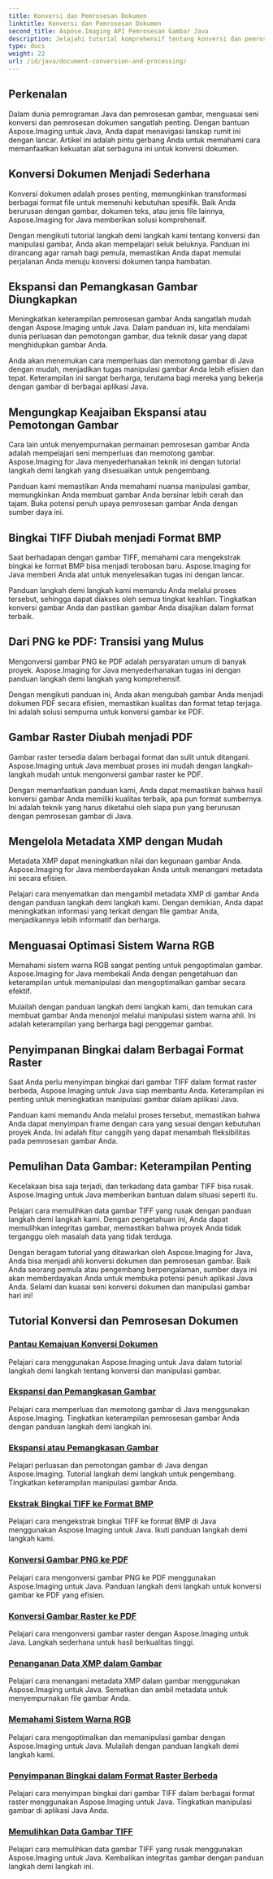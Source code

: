 ```yaml
---
title: Konversi dan Pemrosesan Dokumen
linktitle: Konversi dan Pemrosesan Dokumen
second_title: Aspose.Imaging API Pemrosesan Gambar Java
description: Jelajahi tutorial komprehensif tentang konversi dan pemrosesan dokumen dengan Aspose.Imaging Java. Kuasai manipulasi dan transformasi gambar dengan tutorial ini.
type: docs
weight: 22
url: /id/java/document-conversion-and-processing/
---
```


## Perkenalan

Dalam dunia pemrograman Java dan pemrosesan gambar, menguasai seni konversi dan pemrosesan dokumen sangatlah penting. Dengan bantuan Aspose.Imaging untuk Java, Anda dapat menavigasi lanskap rumit ini dengan lancar. Artikel ini adalah pintu gerbang Anda untuk memahami cara memanfaatkan kekuatan alat serbaguna ini untuk konversi dokumen.

## Konversi Dokumen Menjadi Sederhana

Konversi dokumen adalah proses penting, memungkinkan transformasi berbagai format file untuk memenuhi kebutuhan spesifik. Baik Anda berurusan dengan gambar, dokumen teks, atau jenis file lainnya, Aspose.Imaging for Java memberikan solusi komprehensif.

Dengan mengikuti tutorial langkah demi langkah kami tentang konversi dan manipulasi gambar, Anda akan mempelajari seluk beluknya. Panduan ini dirancang agar ramah bagi pemula, memastikan Anda dapat memulai perjalanan Anda menuju konversi dokumen tanpa hambatan.

## Ekspansi dan Pemangkasan Gambar Diungkapkan

Meningkatkan keterampilan pemrosesan gambar Anda sangatlah mudah dengan Aspose.Imaging untuk Java. Dalam panduan ini, kita mendalami dunia perluasan dan pemotongan gambar, dua teknik dasar yang dapat menghidupkan gambar Anda.

Anda akan menemukan cara memperluas dan memotong gambar di Java dengan mudah, menjadikan tugas manipulasi gambar Anda lebih efisien dan tepat. Keterampilan ini sangat berharga, terutama bagi mereka yang bekerja dengan gambar di berbagai aplikasi Java.

## Mengungkap Keajaiban Ekspansi atau Pemotongan Gambar

Cara lain untuk menyempurnakan permainan pemrosesan gambar Anda adalah mempelajari seni memperluas dan memotong gambar. Aspose.Imaging for Java menyederhanakan teknik ini dengan tutorial langkah demi langkah yang disesuaikan untuk pengembang.

Panduan kami memastikan Anda memahami nuansa manipulasi gambar, memungkinkan Anda membuat gambar Anda bersinar lebih cerah dan tajam. Buka potensi penuh upaya pemrosesan gambar Anda dengan sumber daya ini.

## Bingkai TIFF Diubah menjadi Format BMP

Saat berhadapan dengan gambar TIFF, memahami cara mengekstrak bingkai ke format BMP bisa menjadi terobosan baru. Aspose.Imaging for Java memberi Anda alat untuk menyelesaikan tugas ini dengan lancar.

Panduan langkah demi langkah kami memandu Anda melalui proses tersebut, sehingga dapat diakses oleh semua tingkat keahlian. Tingkatkan konversi gambar Anda dan pastikan gambar Anda disajikan dalam format terbaik.

## Dari PNG ke PDF: Transisi yang Mulus

Mengonversi gambar PNG ke PDF adalah persyaratan umum di banyak proyek. Aspose.Imaging for Java menyederhanakan tugas ini dengan panduan langkah demi langkah yang komprehensif.

Dengan mengikuti panduan ini, Anda akan mengubah gambar Anda menjadi dokumen PDF secara efisien, memastikan kualitas dan format tetap terjaga. Ini adalah solusi sempurna untuk konversi gambar ke PDF.

## Gambar Raster Diubah menjadi PDF

Gambar raster tersedia dalam berbagai format dan sulit untuk ditangani. Aspose.Imaging untuk Java membuat proses ini mudah dengan langkah-langkah mudah untuk mengonversi gambar raster ke PDF.

Dengan memanfaatkan panduan kami, Anda dapat memastikan bahwa hasil konversi gambar Anda memiliki kualitas terbaik, apa pun format sumbernya. Ini adalah teknik yang harus diketahui oleh siapa pun yang berurusan dengan pemrosesan gambar di Java.

## Mengelola Metadata XMP dengan Mudah

Metadata XMP dapat meningkatkan nilai dan kegunaan gambar Anda. Aspose.Imaging for Java memberdayakan Anda untuk menangani metadata ini secara efisien.

Pelajari cara menyematkan dan mengambil metadata XMP di gambar Anda dengan panduan langkah demi langkah kami. Dengan demikian, Anda dapat meningkatkan informasi yang terkait dengan file gambar Anda, menjadikannya lebih informatif dan berharga.

## Menguasai Optimasi Sistem Warna RGB

Memahami sistem warna RGB sangat penting untuk pengoptimalan gambar. Aspose.Imaging for Java membekali Anda dengan pengetahuan dan keterampilan untuk memanipulasi dan mengoptimalkan gambar secara efektif.

Mulailah dengan panduan langkah demi langkah kami, dan temukan cara membuat gambar Anda menonjol melalui manipulasi sistem warna ahli. Ini adalah keterampilan yang berharga bagi penggemar gambar.

## Penyimpanan Bingkai dalam Berbagai Format Raster

Saat Anda perlu menyimpan bingkai dari gambar TIFF dalam format raster berbeda, Aspose.Imaging untuk Java siap membantu Anda. Keterampilan ini penting untuk meningkatkan manipulasi gambar dalam aplikasi Java.

Panduan kami memandu Anda melalui proses tersebut, memastikan bahwa Anda dapat menyimpan frame dengan cara yang sesuai dengan kebutuhan proyek Anda. Ini adalah fitur canggih yang dapat menambah fleksibilitas pada pemrosesan gambar Anda.

## Pemulihan Data Gambar: Keterampilan Penting

Kecelakaan bisa saja terjadi, dan terkadang data gambar TIFF bisa rusak. Aspose.Imaging untuk Java memberikan bantuan dalam situasi seperti itu.

Pelajari cara memulihkan data gambar TIFF yang rusak dengan panduan langkah demi langkah kami. Dengan pengetahuan ini, Anda dapat memulihkan integritas gambar, memastikan bahwa proyek Anda tidak terganggu oleh masalah data yang tidak terduga.

Dengan beragam tutorial yang ditawarkan oleh Aspose.Imaging for Java, Anda bisa menjadi ahli konversi dokumen dan pemrosesan gambar. Baik Anda seorang pemula atau pengembang berpengalaman, sumber daya ini akan memberdayakan Anda untuk membuka potensi penuh aplikasi Java Anda. Selami dan kuasai seni konversi dokumen dan manipulasi gambar hari ini!
## Tutorial Konversi dan Pemrosesan Dokumen
### [Pantau Kemajuan Konversi Dokumen](./monitor-document-conversion-progress/)
Pelajari cara menggunakan Aspose.Imaging untuk Java dalam tutorial langkah demi langkah tentang konversi dan manipulasi gambar.
### [Ekspansi dan Pemangkasan Gambar](./image-expansion-and-cropping/)
Pelajari cara memperluas dan memotong gambar di Java menggunakan Aspose.Imaging. Tingkatkan keterampilan pemrosesan gambar Anda dengan panduan langkah demi langkah ini.
### [Ekspansi atau Pemangkasan Gambar](./image-expansion-or-cropping/)
Pelajari perluasan dan pemotongan gambar di Java dengan Aspose.Imaging. Tutorial langkah demi langkah untuk pengembang. Tingkatkan keterampilan manipulasi gambar Anda.
### [Ekstrak Bingkai TIFF ke Format BMP](./extract-tiff-frames-to-bmp-format/)
Pelajari cara mengekstrak bingkai TIFF ke format BMP di Java menggunakan Aspose.Imaging untuk Java. Ikuti panduan langkah demi langkah kami.
### [Konversi Gambar PNG ke PDF](./convert-png-images-to-pdf/)
Pelajari cara mengonversi gambar PNG ke PDF menggunakan Aspose.Imaging untuk Java. Panduan langkah demi langkah untuk konversi gambar ke PDF yang efisien.
### [Konversi Gambar Raster ke PDF](./convert-raster-images-to-pdf/)
Pelajari cara mengonversi gambar raster dengan Aspose.Imaging untuk Java. Langkah sederhana untuk hasil berkualitas tinggi.
### [Penanganan Data XMP dalam Gambar](./xmp-data-handling-in-images/)
Pelajari cara menangani metadata XMP dalam gambar menggunakan Aspose.Imaging untuk Java. Sematkan dan ambil metadata untuk menyempurnakan file gambar Anda.
### [Memahami Sistem Warna RGB](./understanding-rgb-color-system/)
Pelajari cara mengoptimalkan dan memanipulasi gambar dengan Aspose.Imaging untuk Java. Mulailah dengan panduan langkah demi langkah kami.
### [Penyimpanan Bingkai dalam Format Raster Berbeda](./frame-saving-in-different-raster-formats/)
Pelajari cara menyimpan bingkai dari gambar TIFF dalam berbagai format raster menggunakan Aspose.Imaging untuk Java. Tingkatkan manipulasi gambar di aplikasi Java Anda.
### [Memulihkan Data Gambar TIFF](./recovering-tiff-image-data/)
Pelajari cara memulihkan data gambar TIFF yang rusak menggunakan Aspose.Imaging untuk Java. Kembalikan integritas gambar dengan panduan langkah demi langkah ini.
